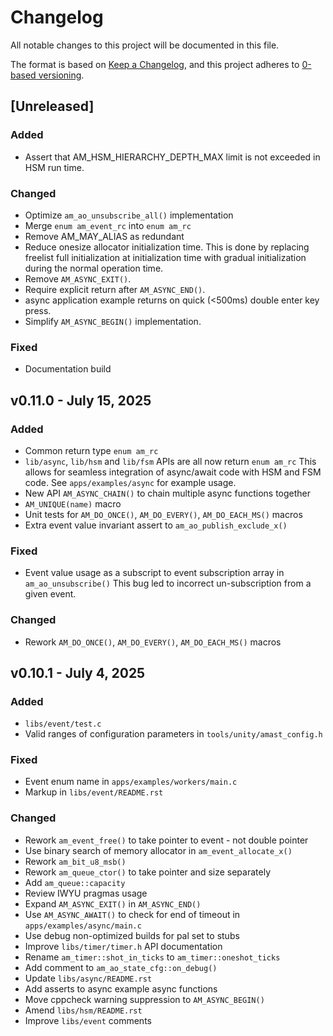 # Changelog

All notable changes to this project will be documented in this file.

The format is based on [Keep a Changelog](https://keepachangelog.com/en/1.1.0/),
and this project adheres to [0-based versioning](https://0ver.org/).

## [Unreleased]

### Added

- Assert that AM_HSM_HIERARCHY_DEPTH_MAX limit is not exceeded in HSM run time.

### Changed

- Optimize `am_ao_unsubscribe_all()` implementation
- Merge `enum am_event_rc` into `enum am_rc`
- Remove AM_MAY_ALIAS as redundant
- Reduce onesize allocator initialization time.
  This is done by replacing freelist full initialization at initialization time with
  gradual initialization during the normal operation time.
- Remove `AM_ASYNC_EXIT()`.
- Require explicit return after `AM_ASYNC_END()`.
- async application example returns on quick (<500ms) double enter key press.
- Simplify `AM_ASYNC_BEGIN()` implementation.

### Fixed

- Documentation build

## v0.11.0 - July 15, 2025

### Added

- Common return type `enum am_rc`
- `lib/async`, `lib/hsm` and `lib/fsm` APIs are all now return `enum am_rc`
  This allows for seamless integration of async/await code with HSM and FSM code.
  See `apps/examples/async` for example usage.
- New API `AM_ASYNC_CHAIN()` to chain multiple async functions together
- `AM_UNIQUE(name)` macro
- Unit tests for `AM_DO_ONCE()`, `AM_DO_EVERY()`, `AM_DO_EACH_MS()` macros
- Extra event value invariant assert to `am_ao_publish_exclude_x()`

### Fixed

- Event value usage as a subscript to event subscription array in `am_ao_unsubscribe()`
  This bug led to incorrect un-subscription from a given event.

### Changed

- Rework `AM_DO_ONCE()`, `AM_DO_EVERY()`, `AM_DO_EACH_MS()` macros

## v0.10.1 - July 4, 2025

### Added

- `libs/event/test.c`
- Valid ranges of configuration parameters in `tools/unity/amast_config.h`

### Fixed

- Event enum name in `apps/examples/workers/main.c`
- Markup in `libs/event/README.rst`

### Changed

- Rework `am_event_free()` to take pointer to event - not double pointer
- Use binary search of memory allocator in `am_event_allocate_x()`
- Rework `am_bit_u8_msb()`
- Rework `am_queue_ctor()` to take pointer and size separately
- Add `am_queue::capacity`
- Review IWYU pragmas usage
- Expand `AM_ASYNC_EXIT()` in `AM_ASYNC_END()`
- Use `AM_ASYNC_AWAIT()` to check for end of timeout in `apps/examples/async/main.c`
- Use debug non-optimized builds for pal set to stubs
- Improve `libs/timer/timer.h` API documentation
- Rename `am_timer::shot_in_ticks` to `am_timer::oneshot_ticks`
- Add comment to `am_ao_state_cfg::on_debug()`
- Update `libs/async/README.rst`
- Add asserts to async example async functions
- Move cppcheck warning suppression to `AM_ASYNC_BEGIN()`
- Amend `libs/hsm/README.rst`
- Improve `libs/event` comments
